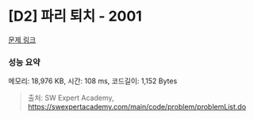 # [D2] 파리 퇴치 - 2001 

[문제 링크](https://swexpertacademy.com/main/code/problem/problemDetail.do?contestProbId=AV5PzOCKAigDFAUq) 

### 성능 요약

메모리: 18,976 KB, 시간: 108 ms, 코드길이: 1,152 Bytes



> 출처: SW Expert Academy, https://swexpertacademy.com/main/code/problem/problemList.do